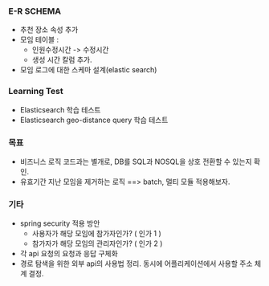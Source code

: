 ### E-R SCHEMA 
- 추천 장소 속성 추가
- 모임 테이블 : 
   - 인원수정시간 -> 수정시간
   - 생성 시간 칼럼 추가.
- 모임 로그에 대한 스케마 설계(elastic search)
### Learning Test
- Elasticsearch 학습 테스트
- Elasticsearch geo-distance query 학습 테스트
 
### 목표
- 비즈니스 로직 코드과는 별개로, DB를 SQL과 NOSQL을 상호 전환할 수 있는지 확인.
- 유효기간 지난 모임을 제거하는 로직 ==> batch, 멀티 모듈 적용해보자.

### 기타
- spring security 적용 방안
   - 사용자가 해당 모임에 참가자인가? ( 인가 1 )
   - 참가자가 해당 모임의 관리자인가? ( 인가 2 )
- 각 api 요청의 요청과 응답 구체화
- 경로 탐색을 위한 외부 api의 사용법 정리. 동시에 어플리케이션에서 사용할 주소 체계 결정.